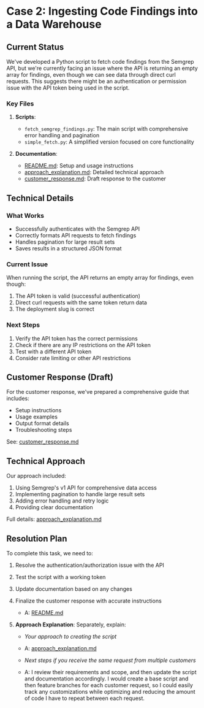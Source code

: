 # Case 2: Ingesting Code Findings into a Data Warehouse

## Current Status

We've developed a Python script to fetch code findings from the Semgrep API, but we're currently facing an issue where the API is returning an empty array for findings, even though we can see data through direct curl requests. This suggests there might be an authentication or permission issue with the API token being used in the script.

### Key Files

1. **Scripts**:
   - `fetch_semgrep_findings.py`: The main script with comprehensive error handling and pagination
   - `simple_fetch.py`: A simplified version focused on core functionality

2. **Documentation**:
   - [README.md](./fetch_findings/README.md): Setup and usage instructions
   - [approach_explanation.md](./fetch_findings/approach_explanation.md): Detailed technical approach
   - [customer_response.md](./fetch_findings/customer_response.md): Draft response to the customer

## Technical Details

### What Works

- Successfully authenticates with the Semgrep API
- Correctly formats API requests to fetch findings
- Handles pagination for large result sets
- Saves results in a structured JSON format

### Current Issue

When running the script, the API returns an empty array for findings, even though:

1. The API token is valid (successful authentication)
2. Direct curl requests with the same token return data
3. The deployment slug is correct

### Next Steps

1. Verify the API token has the correct permissions
2. Check if there are any IP restrictions on the API token
3. Test with a different API token
4. Consider rate limiting or other API restrictions

## Customer Response (Draft)

For the customer response, we've prepared a comprehensive guide that includes:

- Setup instructions
- Usage examples
- Output format details
- Troubleshooting steps

See: [customer_response.md](./fetch_findings/customer_response.md)

## Technical Approach

Our approach included:

1. Using Semgrep's v1 API for comprehensive data access
2. Implementing pagination to handle large result sets
3. Adding error handling and retry logic
4. Providing clear documentation

Full details: [approach_explanation.md](./fetch_findings/approach_explanation.md)

## Resolution Plan

To complete this task, we need to:

1. Resolve the authentication/authorization issue with the API
2. Test the script with a working token
3. Update documentation based on any changes
4. Finalize the customer response with accurate instructions
   - A: [README.md](./README.md)

2. **Approach Explanation**: Separately, explain:
   - _Your approach to creating the script_
   - A: [approach_explanation.md](./fetch_findings/approach_explanation.md)

   - _Next steps if you receive the same request from multiple customers_
   - A: I review their requirements and scope, and then update the script and
     documentation accordingly. I would create a base script and then feature branches
     for each customer request, so I could easily track any customizations while
     optimizing and reducing the amount of code I have to repeat between each request.
